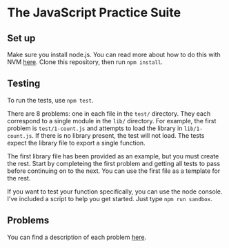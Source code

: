 # The JavaScript Practice Suite

## Set up

Make sure you install node.js. You can read more about how to do this with NVM
[here](https://github.com/creationix/nvm#install-script). Clone this repository,
then run `npm install`.

## Testing

To run the tests, use `npm test`.

There are 8 problems: one in each file in the `test/` directory. They each
correspond to a single module in the `lib/` directory. For example, the first
problem is `test/1-count.js` and attempts to load the library in
`lib/1-count.js`. If there is no library present, the test will not load. The
tests expect the library file to export a single function.

The first library file has been provided as an example, but you must create the
rest. Start by completeing the first problem and getting all tests to pass
before continuing on to the next. You can use the first file as a template for
the rest.

If you want to test your function specifically, you can use the node console.
I've included a script to help you get started. Just type `npm run sandbox`.

## Problems

You can find a description of each problem [here](./problems.md).
